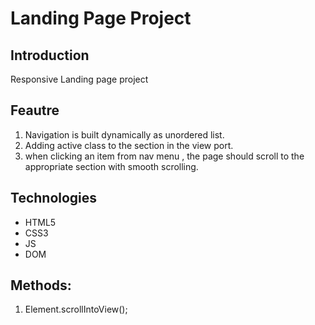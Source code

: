 # Landing Page Project

## Introduction

Responsive Landing page project

## Feautre

1. Navigation is built dynamically as unordered list.
2. Adding active class to the section in the view port.
3. when clicking an item from nav menu , the page should scroll to the appropriate section with smooth scrolling.

## Technologies

- HTML5
- CSS3
- JS
- DOM

## Methods:

1. Element.scrollIntoView();
